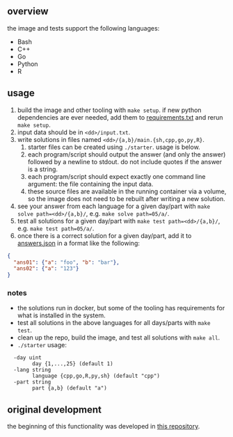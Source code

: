 ## overview

the image and tests support the following languages:

* Bash
* C++
* Go
* Python
* R

## usage

1. build the image and other tooling with `make setup`. if new python dependencies are ever needed, add them to [requirements.txt](requirements.txt) and rerun `make setup`.
2. input data should be in `<dd>/input.txt`.
3. write solutions in files named `<dd>/{a,b}/main.{sh,cpp,go,py,R}`.
    1. starter files can be created using `./starter`. usage is below.
    2. each program/script should output the answer (and only the answer) followed by a newline to stdout. do not include quotes if the answer is a string.
    3. each program/script should expect exactly one command line argument: the file containing the input data.
    4. these source files are available in the running container via a volume, so the image does not need to be rebuilt after writing a new solution.
3. see your answer from each language for a given day/part with `make solve path=<dd>/{a,b}/`, e.g. `make solve path=05/a/`.
4. test all solutions for a given day/part with `make test path=<dd>/{a,b}/`, e.g. `make test path=05/a/`.
5. once there is a correct solution for a given day/part, add it to [answers.json](answers.json) in a format like the following:

```json
{
  "ans01": {"a": "foo", "b": "bar"},
  "ans02": {"a": "123"}
}
```

### notes
* the solutions run in docker, but some of the tooling has requirements for what is installed in the system.
* test all solutions in the above languages for all days/parts with `make test`.
* clean up the repo, build the image, and test all solutions with `make all`.
* `./starter` usage:
```
  -day uint
        day {1,...,25} (default 1)
  -lang string
        language {cpp,go,R,py,sh} (default "cpp")
  -part string
        part {a,b} (default "a")
```

## original development

the beginning of this functionality was developed in [this repository](https://github.com/bfgray3/aoc22/).
